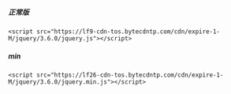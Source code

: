 ##### 正常版

```
<script src="https://lf9-cdn-tos.bytecdntp.com/cdn/expire-1-M/jquery/3.6.0/jquery.js"></script>
```

##### min

```
<script src="https://lf26-cdn-tos.bytecdntp.com/cdn/expire-1-M/jquery/3.6.0/jquery.min.js"></script>
```


